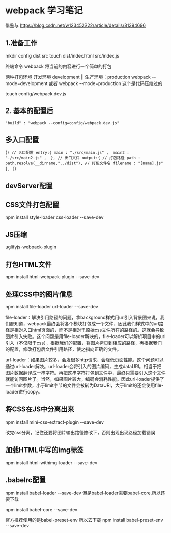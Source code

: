 # webpack 学习笔记
借鉴与 https://blog.csdn.net/w123452222/article/details/81394696

## 1.准备工作

mkdir config dist src
touch dist/index.html src/index.js

终端命令 webpack 将当前的内容进行一个简单的打包

两种打包环境  开发环境 development || 生产环境：production
webpack --mode=development 或者 webpack --mode=production 这个是代码压缩过的

touch config/webpack.dev.js

## 2. 基本的配置后

    "build" : "webpack --config=config/webpack.dev.js"

## 多入口配置
(```)
// 入口配置
    entry:{
        main : "./src/main.js" , 
        main2 : "./src/main2.js" , 
    },
    // 出口文件
    output:{
        // 打包路径
        path : path.resolve(__dirname,"../dist"),
        // 打包文件名
        filename : "[name].js"
    },
(```)

## devServer配置

## CSS文件打包配置

npm install style-loader css-loader --save-dev 

## JS压缩
uglifyjs-webpack-plugin

## 打包HTML文件
npm install html-webpack-plugin --save-dev

## 处理CSS中的图片信息
npm install file-loader url-loader --save-dev

file-loader：解决引用路径的问题，拿background样式用url引入背景图来说，我们都知道，webpack最终会将各个模块打包成一个文件，因此我们样式中的url路径是相对入口html页面的，而不是相对于原始css文件所在的路径的。这就会导致图片引入失败。这个问题是用file-loader解决的，file-loader可以解析项目中的url引入（不仅限于css），根据我们的配置，将图片拷贝到相应的路径，再根据我们的配置，修改打包后文件引用路径，使之指向正确的文件。

url-loader：如果图片较多，会发很多http请求，会降低页面性能。这个问题可以通过url-loader解决。url-loader会将引入的图片编码，生成dataURl。相当于把图片数据翻译成一串字符。再把这串字符打包到文件中，最终只需要引入这个文件就能访问图片了。当然，如果图片较大，编码会消耗性能。因此url-loader提供了一个limit参数，小于limit字节的文件会被转为DataURl，大于limit的还会使用file-loader进行copy。

## 将CSS在JS中分离出来

npm install mini-css-extract-plugin --save-dev

改完css分离，记住还要将图片输出路径修改下，否则出现出现路径加载错误

## 加载HTML中写的img标签

npm install html-withimg-loader --save-dev

## .babelrc配置

npm install babel-loader --save-dev  但是babel-loader需要babel-core,所以还要下载

npm install babel-core --save-dev

官方推荐使用的是babel-preset-env  所以去下载 npm install babel-preset-env  --save-dev

